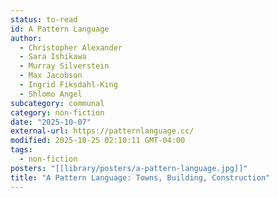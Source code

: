 ```yaml
---
status: to-read
id: A Pattern Language
author:
  - Christopher Alexander
  - Sara Ishikawa
  - Murray Silverstein
  - Max Jacobson
  - Ingrid Fiksdahl-King
  - Shlomo Angel
subcategory: communal
category: non-fiction
date: "2025-10-07"
external-url: https://patternlanguage.cc/
modified: 2025-10-25 02:10:11 GMT-04:00
tags:
  - non-fiction
posters: "[[library/posters/a-pattern-language.jpg]]"
title: "A Pattern Language: Towns, Building, Construction"
---
```

